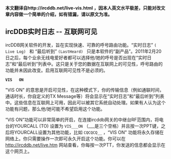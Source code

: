 **本文翻译自http://ircddb.net/live-vis.html ，因本人英文水平极差，只能对改文章内容做一个简单的介绍，如有错漏，请以原文为准。**

## ircDDB实时日志 -- 互联网可见  

ircDDB网关软件的开发，旨在实现快速、可靠的呼号路由功能。“实时日志” `( Live Log) ` 和 “最后听到” `(LastHeard) ` 只是本软件的“副产品”。2011年2月20日之后，每个业余无线电爱好者都可以选择他/她的呼号是否出现在“实时日志”和“最后听到”列表中。这只是关于您的数据在互联网上的可见性，呼号路由的功能并未因此改变。启用互联网可见性不是必须的。

**`VIS   ON`**  

"VIS ON" 的意思是开启可见性，在这种模式下，你的传输信息（例如通联时间，通话时长，你自定义的TX Message等）将会显示在“实时日志”和“最后听到”列表中。这些信息在互联网上可用，因此可以被其它系统自动处理。如果有人认为这个功能有问题，那么他/她可能不希望启用这个功能。  

“VIS ON”功能可以非常简单的开启，在连接ircddb网关的中继台RF范围内，将电台的YOURCALL (TO) 设置为 `VIS___ON` （___是三个空格）并且按一次PPT键，之后将YOURCALL设置为其他功能，比如 `CQCQCQ__` ，“VIS ON" 功能将永久存储在网络上。你只需要操作一次即可永久开启这个功能。你可以在 http://ircddb.net/live.htm 网站查看，你每按一次PTT，你发送的信息都会显示在这个网页上。
